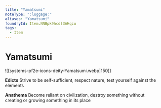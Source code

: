 ```yaml
---
title: "Yamatsumi"
noteType: ":luggage:"
aliases: "Yamatsumi"
foundryId: Item.NNBpk9hcdl3AHqzu
tags:
  - Item
---
```


# Yamatsumi
![[systems-pf2e-icons-deity-Yamatsumi.webp|150]]

**Edicts** Strive to be self-sufficient, respect nature, test yourself against the elements

**Anathema** Become reliant on civilization, destroy something without creating or growing something in its place
